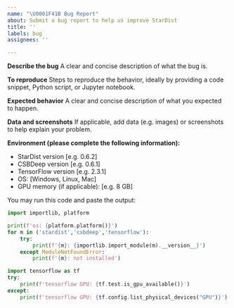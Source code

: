 ```yaml
---
name: "\U0001F41B Bug Report"
about: Submit a bug report to help us improve StarDist
title: ''
labels: bug
assignees: ''

---
```


**Describe the bug**
A clear and concise description of what the bug is.

**To reproduce**
Steps to reproduce the behavior, ideally by providing a code snippet, Python script, or Jupyter notebook.

**Expected behavior**
A clear and concise description of what you expected to happen.

**Data and screenshots**
If applicable, add data (e.g. images) or screenshots to help explain your problem.

**Environment (please complete the following information):**
 - StarDist version [e.g. 0.6.2]
 - CSBDeep version [e.g. 0.6.1]
 - TensorFlow version [e.g. 2.3.1]
 - OS: [Windows, Linux, Mac]
 - GPU memory (if applicable): [e.g. 8 GB]

You may run this code and paste the output:
```python
import importlib, platform

print(f'os: {platform.platform()}')
for m in ('stardist','csbdeep','tensorflow'):
    try:
        print(f'{m}: {importlib.import_module(m).__version__}')
    except ModuleNotFoundError:
        print(f'{m}: not installed')

import tensorflow as tf
try:
    print(f'tensorflow GPU: {tf.test.is_gpu_available()}')
except:
    print(f'tensorflow GPU: {tf.config.list_physical_devices("GPU")}')
```